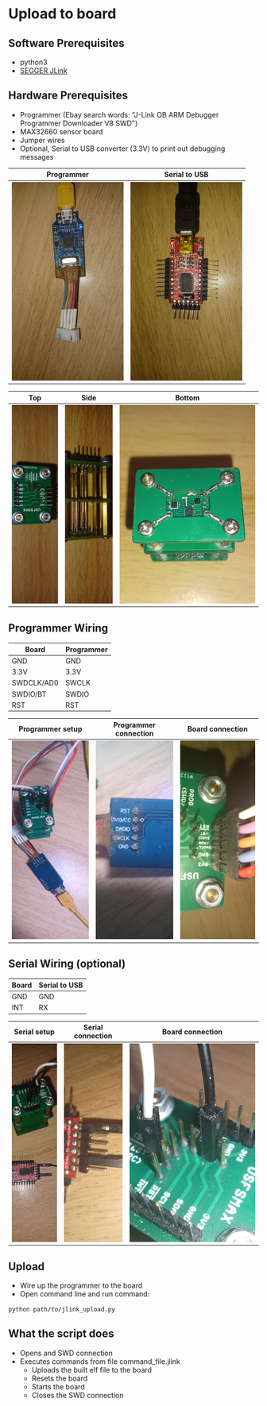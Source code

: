 # Upload to board

## Software Prerequisites
- python3
- [SEGGER JLink](https://www.segger.com/downloads/jlink/)

## Hardware Prerequisites
- Programmer (Ebay search words: "J-Link OB ARM Debugger Programmer Downloader V8 SWD")
- MAX32660 sensor board
- Jumper wires
- Optional, Serial to USB converter (3.3V) to print out debugging messages

Programmer | Serial to USB 
--- | ---
<img src="../img/programmer.jpg" alt="Programmer" width="auto" height="400" style="object-fit:cover;"> | <img src="../img/serial_to_usb.jpg" alt="Serial to USB" width="auto" height="400" style="object-fit:cover;">

Top | Side | Bottom
--- | --- | ---
<img src="../img/board_top.jpg" alt="Board top" width="auto" height="400" style="object-fit:cover;"> | <img src="../img/board_side.jpg" alt="Board side" width="auto" height="400" style="object-fit:cover;"> | <img src="../img/board_bottom.jpg" alt="Board bottom" width="auto" height="400" style="object-fit:cover;">

## Programmer Wiring
Board      | Programmer
-----------|-----------
GND        | GND
3.3V       | 3.3V
SWDCLK/AD0 | SWCLK
SWDIO/BT   | SWDIO
RST        | RST

Programmer setup | Programmer connection | Board connection
--- | --- | ---
<img src="../img/programmer_setup.jpg" alt="Programmer setup" width="auto" height="400" style="object-fit:cover;"> | <img src="../img/programmer_connection.jpg" alt="Programmer connection" width="auto" height="400" style="object-fit:cover;"> | <img src="../img/programmer_to_board_connection.jpg" alt="Programmer to board connection" width="auto" height="400" style="object-fit:cover;">

## Serial Wiring (optional)
Board | Serial to USB
------|--------------
GND   | GND
INT   | RX

Serial setup | Serial connection | Board connection
--- | --- | ---
<img src="../img/serial_setup.jpg" alt="Serial setup" width="auto" height="400" style="object-fit:cover;"> | <img src="../img/serial_connection.jpg" alt="Serial connection" width="auto" height="400" style="object-fit:cover;"> | <img src="../img/serial_to_board_connection.jpg" alt="Serial to board connection" width="auto" height="400" style="object-fit:cover;">

## Upload
- Wire up the programmer to the board
- Open command line and run command:
```
python path/to/jlink_upload.py
```

## What the script does
- Opens and SWD connection
- Executes commands from file command_file.jlink
	* Uploads the built elf file to the board
	* Resets the board
	* Starts the board
	* Closes the SWD connection